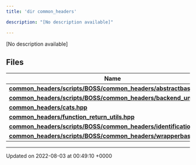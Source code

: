 ```yaml
---
title: 'dir common_headers'

description: "[No description available]"

---
```







[No description available]

## Files

| Name           |
| -------------- |
| **[common_headers/scripts/BOSS/common_headers/abstractbase.hpp](/documentation/code/main/files/scripts_2boss_2common__headers_2abstractbase_8hpp/#file-scripts/boss/common-headers/abstractbase.hpp)**  |
| **[common_headers/scripts/BOSS/common_headers/backend_undefs.hpp](/documentation/code/main/files/scripts_2boss_2common__headers_2backend__undefs_8hpp/#file-scripts/boss/common-headers/backend-undefs.hpp)**  |
| **[common_headers/cats.hpp](/documentation/code/main/files/cats_8hpp/#file-cats.hpp)**  |
| **[common_headers/function_return_utils.hpp](/documentation/code/main/files/function__return__utils_8hpp/#file-function-return-utils.hpp)**  |
| **[common_headers/scripts/BOSS/common_headers/identification.hpp](/documentation/code/main/files/scripts_2boss_2common__headers_2identification_8hpp/#file-scripts/boss/common-headers/identification.hpp)**  |
| **[common_headers/scripts/BOSS/common_headers/wrapperbase.hpp](/documentation/code/main/files/scripts_2boss_2common__headers_2wrapperbase_8hpp/#file-scripts/boss/common-headers/wrapperbase.hpp)**  |






-------------------------------

Updated on 2022-08-03 at 00:49:10 +0000
